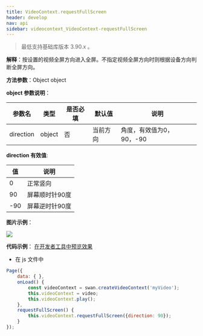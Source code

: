 ```yaml
---
title: VideoContext.requestFullScreen 
header: develop
nav: api
sidebar: videocontext_VideoContext-requestFullScreen 
---
```


 
> 最低支持基础库版本 3.90.x 。

**解释**：按设置的视频全屏方向进入全屏。不指定视频全屏方向时则根据设备方向判断全屏方向。

**方法参数**：Object object

**object 参数说明**：

|参数名	|类型	|是否必填	|默认值	|说明|
|---|---|---|---|---|
|direction|object|否|当前方向|角度，有效值为0，90，-90|

**direction 有效值**:

| 值 | 说明 |
| ---- | ---- |
| 0 | 正常竖向 |
| 90 | 屏幕顺时针90度 |
| -90 | 屏幕逆时针90度 |

**图片示例**：

<div class="m-doc-custom-examples">
    <div class="m-doc-custom-examples-correct">
        <img src="https://b.bdstatic.com/miniapp/images/requestFullScreen.gif">
    </div>
    <div class="m-doc-custom-examples-correct">
        <img src=" ">
    </div>
    <div class="m-doc-custom-examples-correct">
        <img src=" ">
    </div>     
</div>

**代码示例**：
<a href="swanide://fragment/c9568967cece545edaf1edefa52d71c11573479259203" title="在开发者工具中预览效果" target="_self">在开发者工具中预览效果</a>


* 在 js 文件中

```js
Page({
    data: { },
    onLoad() {
        const videoContext = swan.createVideoContext('myVideo');
        this.videoContext = video;
        this.videoContext.play();
    },
    requestFullScreen() {
        this.videoContext.requestFullScreen({direction: 90});
    }
});
```

